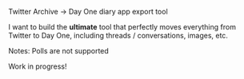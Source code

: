 Twitter Archive → Day One diary app export tool

I want to build the **ultimate** tool that perfectly moves everything from Twitter to Day One, including threads / conversations, images, etc.

Notes:
Polls are not supported

Work in progress!